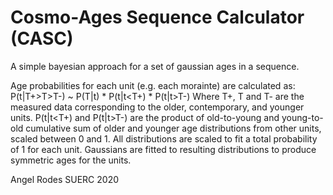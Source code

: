 # Cosmo-Ages Sequence Calculator (CASC)

A simple bayesian approach for a set of gaussian ages in a sequence.

Age probabilities for each unit (e.g. each morainte) are calculated as:
P(t|T+>T>T-) ~ P(T|t) * P(t|t<T+) * P(t|t>T-)
Where T+, T and T- are the measured data corresponding to the older,
contemporary, and younger units.
P(t|t<T+) and P(t|t>T-) are the product of
old-to-young and young-to-old cumulative sum of older and younger 
age distributions from other units, scaled between 0 and 1.
All distributions are scaled to fit a total probability of 1 for each
unit.
Gaussians are fitted to resulting distributions to produce symmetric ages
for the units.

Angel Rodes
SUERC 2020
